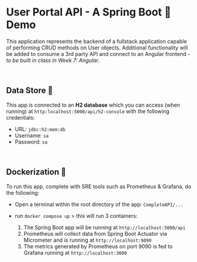 # User Portal API - A Spring Boot 🍃 Demo
This application represents the backend of a fullstack application capable of performing CRUD methods on User objects.  Additional functionality will be added to consume a 3rd party API and connect to an Angular frontend - *to be built in class in Week 7: Angular*.

<br>

## Data Store 🛂
This app is connected to an **H2 database** which you can access (when running) at `http:localhost:5000/api/h2-console` with the following credentials:

  -  URL: `jdbc:h2:mem:db`
  -  Username: `sa`
  -  Password: `sa`

<br>

## Dockerization 🐳
To run this app, complete with SRE tools such as Prometheus & Grafana, do the following:

- Open a terminal within the root directory of the app: `CompleteAPI/...`
- run `docker compose up` > this will run 3 containers: 

  1. The Spring Boot app will be running at `http://localhost:5000/api`
  2. Prometheus will collect data from Spring Boot Actuator via Micrometer and is running at `http://localhost:9090`
  3. The metrics generated by Prometheus on port 9090 is fed to Grafana running at `http://localhost:3000`
